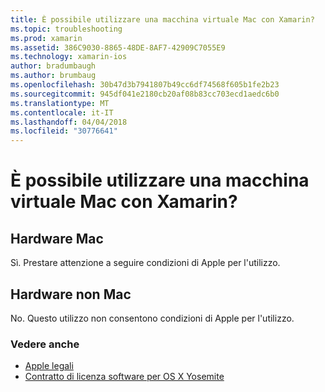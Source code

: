 ```yaml
---
title: È possibile utilizzare una macchina virtuale Mac con Xamarin?
ms.topic: troubleshooting
ms.prod: xamarin
ms.assetid: 386C9030-8865-48DE-8AF7-42909C7055E9
ms.technology: xamarin-ios
author: bradumbaugh
ms.author: brumbaug
ms.openlocfilehash: 30b47d3b7941807b49cc6df74568f605b1fe2b23
ms.sourcegitcommit: 945df041e2180cb20af08b83cc703ecd1aedc6b0
ms.translationtype: MT
ms.contentlocale: it-IT
ms.lasthandoff: 04/04/2018
ms.locfileid: "30776641"
---
```

# <a name="can-i-use-a-mac-vm-with-xamarin"></a>È possibile utilizzare una macchina virtuale Mac con Xamarin? 

## <a name="mac-hardware"></a>Hardware Mac
Sì. Prestare attenzione a seguire condizioni di Apple per l'utilizzo.

## <a name="non-mac-hardware"></a>Hardware non Mac
No. Questo utilizzo non consentono condizioni di Apple per l'utilizzo.

### <a name="see-also"></a>Vedere anche
- [Apple legali](https://www.apple.com/legal/)
- [Contratto di licenza software per OS X Yosemite](http://images.apple.com/legal/sla/docs/OSX10103.pdf)

